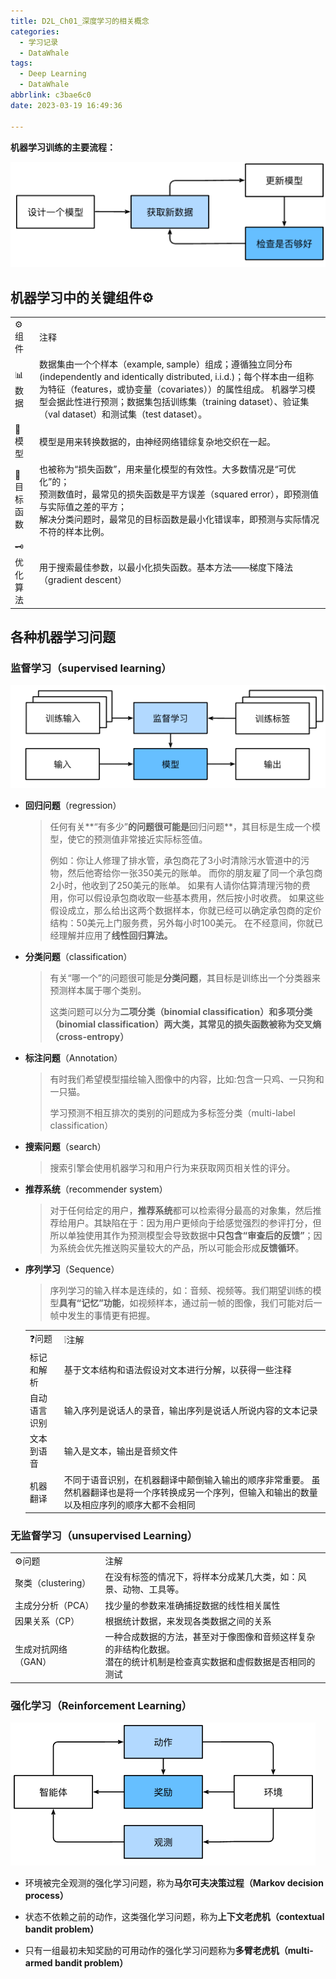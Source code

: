 ```yaml
---
title: D2L_Ch01_深度学习的相关概念
categories:
  - 学习记录
  - DataWhale
tags:
  - Deep Learning
  - DataWhale
abbrlink: c3bae6c0
date: 2023-03-19 16:49:36
 
---
```


**机器学习训练的主要流程：**

![image-20230319170611582](D2L_Ch01_深度学习的相关概念/image-20230319170611582.png)

## 机器学习中的关键组件⚙

<table>
    <tr>
        <td>⚙组件</td> 
        <td>注释</td> 
   </tr>
         <tr>
  		 <td>📊数据</td> 
      	 <td colspan="2">数据集由一个个样本（example, sample）组成；遵循独立同分布(independently and identically distributed, i.i.d.)；每个样本由一组称为特征（features，或协变量（covariates））的属性组成。 机器学习模型会据此性进行预测；数据集包括训练集（training dataset）、验证集（val dataset）和测试集（test dataset）。</td>    
    </tr>
        <tr>
        <td>📐 模型</td>
        <td colspan="2">模型是用来转换数据的，由神经网络错综复杂地交织在一起。</td>    
    </tr>
        <tr>
        <td>🎯 目标函数</td>
        <td colspan="2">也被称为“损失函数”，用来量化模型的有效性。大多数情况是“可优化”的；<br />
                        预测数值时，最常见的损失函数是平方误差（squared error），即预测值与实际值之差的平方；<br />
                        解决分类问题时，最常见的目标函数是最小化错误率，即预测与实际情况不符的样本比例。</td>    
    </tr>
        <tr>
        <td>🗝 优化算法</td>
        <td colspan="2">用于搜索最佳参数，以最小化损失函数。基本方法——梯度下降法（gradient descent）</td>    
    </tr>
</table>





## 各种机器学习问题

### 监督学习（supervised learning）

<img src="D2L_Ch01_深度学习的相关概念/image-20230319174247282.png">

* **回归问题**（regression）

    > 任何有关**“有多少”**的问题很可能是**回归问题**，其目标是生成一个模型，使它的预测值非常接近实际标签值。
    >
    > 例如：你让人修理了排水管，承包商花了3小时清除污水管道中的污物，然后他寄给你一张350美元的账单。 而你的朋友雇了同一个承包商2小时，他收到了250美元的账单。 如果有人请你估算清理污物的费用，你可以假设承包商收取一些基本费用，然后按小时收费。 如果这些假设成立，那么给出这两个数据样本，你就已经可以确定承包商的定价结构：50美元上门服务费，另外每小时100美元。 在不经意间，你就已经理解并应用了**线性回归算法。**

* **分类问题**（classification）

    > 有关“哪一个”的问题很可能是**分类问题**，其目标是训练出一个分类器来预测样本属于哪个类别。
    >
    > 这类问题可以分为**二项分类（binomial classification）**和**多项分类（binomial classification）**两大类，其常见的损失函数被称为**交叉熵（cross-entropy）**

* **标注问题**（Annotation）

    > 有时我们希望模型描绘输入图像中的内容，比如:包含一只鸡、一只狗和一只猫。
    >
    > 学习预测不相互排次的类别的问题成为多标签分类（multi-label classification）

* **搜索问题**（search）

    > 搜索引擎会使用机器学习和用户行为来获取网页相关性的评分。

* **推荐系统**（recommender system）

    > 对于任何给定的用户，**推荐系统**都可以检索得分最高的对象集，然后推荐给用户。其缺陷在于：因为用户更倾向于给感觉强烈的参评打分，但所以单独使用其作为预测模型会导致数据中**只包含“审查后的反馈”**；因为系统会优先推送购买量较大的产品，所以可能会形成**反馈循环**。

* **序列学习**（Sequence）

    > 序列学习的输入样本是连续的，如：音频、视频等。我们期望训练的模型**具有“记忆”功能**，如视频样本，通过前一帧的图像，我们可能对后一帧中发生的事情更有把握。

    <table>
        <tr>
            <td>❓问题</td> 
            <td>❕注解</td> 
       </tr>
             <tr>
      		 <td>标记和解析</td> 
          	 <td colspan="2">基于文本结构和语法假设对文本进行分解，以获得一些注释</td>    
        </tr>
            <tr>
            <td>自动语言识别</td>
            <td colspan="2">输入序列是说话人的录音，输出序列是说话人所说内容的文本记录</td>    
        </tr>
            <tr>
            <td>文本到语音</td>
            <td colspan="2">输入是文本，输出是音频文件</td>    
        </tr>
            <tr>
            <td>机器翻译</td>
                <td colspan="2">不同于语音识别，在机器翻译中颠倒输入输出的顺序非常重要。
                虽然机器翻译也是将一个序转换成另一个序列，但输入和输出的数量以及相应序列的顺序大都不会相同 </td>    
        </tr>
    </table>

### 无监督学习（unsupervised Learning）

<table>
    <tr>
        <td>⚙问题</td> 
        <td>注解</td> 
   </tr>
         <tr>
  		 <td>聚类（clustering）</td> 
      	 <td colspan="2">在没有标签的情况下，将样本分成某几大类，如：风景、动物、工具等。</td>    
    </tr>
        <tr>
        <td>主成分分析（PCA）</td>
        <td colspan="2">找少量的参数来准确捕捉数据的线性相关属性</td>    
    </tr>
        <tr>
        <td>因果关系（CP）</td>
        <td colspan="2">根据统计数据，来发现各类数据之间的关系</td>    
    </tr>
        <tr>
        <td>生成对抗网络（GAN）</td>
            <td colspan="2">一种合成数据的方法，甚至对于像图像和音频这样复杂的非结构化数据。</br>
                            潜在的统计机制是检查真实数据和虚假数据是否相同的测试</td>    
    </tr>
</table>


### 强化学习（Reinforcement Learning）

![image-20230319192839845](D2L_Ch01_深度学习的相关概念/image-20230319192839845.png)

* 环境被完全观测的强化学习问题，称为**马尔可夫决策过程（Markov decision process）**

* 状态不依赖之前的动作，这类强化学习问题，称为**上下文老虎机（contextual bandit problem）**

* 只有一组最初未知奖励的可用动作的强化学习问题称为**多臂老虎机（multi-armed bandit problem）**